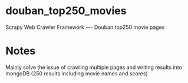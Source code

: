 # douban_top250_movies
Scrapy Web Crawler Framework --- Douban top250 movie pages

# Notes
Mainly solve the issue of crawling multiple pages and writing results into mongoDB (250 results including movie names and scores)
